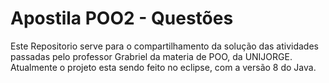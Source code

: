 # Apostila POO2 - Questões
Este Repositorio serve para o compartilhamento da solução das atividades passadas pelo professor Grabriel da materia de POO, da UNIJORGE.
Atualmente o projeto esta sendo feito no eclipse, com a versão 8 do Java.

